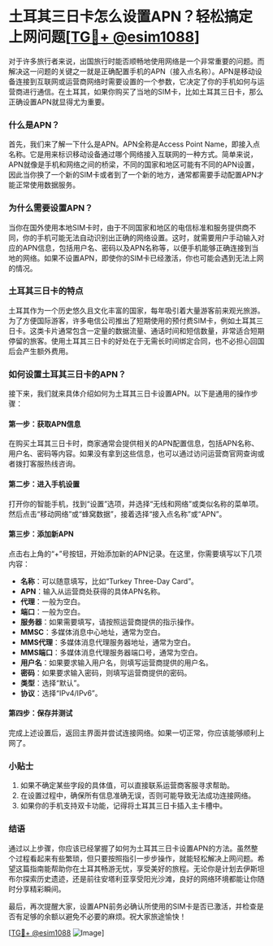 # 土耳其三日卡怎么设置APN？轻松搞定上网问题[[TG💪+ @esim1088](https://t.me/s/esim1088)]

对于许多旅行者来说，出国旅行时能否顺畅地使用网络是一个非常重要的问题。而解决这一问题的关键之一就是正确配置手机的APN（接入点名称）。APN是移动设备连接到互联网或运营商网络时需要设置的一个参数，它决定了你的手机如何与运营商进行通信。在土耳其，如果你购买了当地的SIM卡，比如土耳其三日卡，那么正确设置APN就显得尤为重要。

### 什么是APN？

首先，我们来了解一下什么是APN。APN全称是Access Point Name，即接入点名称。它是用来标识移动设备通过哪个网络接入互联网的一种方式。简单来说，APN就像是手机和网络之间的桥梁，不同的国家和地区可能有不同的APN设置，因此当你换了一个新的SIM卡或者到了一个新的地方，通常都需要手动配置APN才能正常使用数据服务。

### 为什么需要设置APN？

当你在国外使用本地SIM卡时，由于不同国家和地区的电信标准和服务提供商不同，你的手机可能无法自动识别出正确的网络设置。这时，就需要用户手动输入对应的APN信息，包括用户名、密码以及APN名称等，以便手机能够正确连接到当地的网络。如果不设置APN，即使你的SIM卡已经激活，你也可能会遇到无法上网的情况。

### 土耳其三日卡的特点

土耳其作为一个历史悠久且文化丰富的国家，每年吸引着大量游客前来观光旅游。为了方便国际游客，许多电信公司推出了短期使用的预付费SIM卡，例如土耳其三日卡。这类卡片通常包含一定量的数据流量、通话时间和短信数量，非常适合短期停留的旅客。使用土耳其三日卡的好处在于无需长时间绑定合同，也不必担心回国后会产生额外费用。

### 如何设置土耳其三日卡的APN？

接下来，我们就来具体介绍如何为土耳其三日卡设置APN。以下是通用的操作步骤：

#### 第一步：获取APN信息
在购买土耳其三日卡时，商家通常会提供相关的APN配置信息，包括APN名称、用户名、密码等内容。如果没有拿到这些信息，也可以通过访问运营商官网查询或者拨打客服热线咨询。

#### 第二步：进入手机设置
打开你的智能手机，找到“设置”选项，并选择“无线和网络”或类似名称的菜单项。然后点击“移动网络”或“蜂窝数据”，接着选择“接入点名称”或“APN”。

#### 第三步：添加新APN
点击右上角的“+”号按钮，开始添加新的APN记录。在这里，你需要填写以下几项内容：
- **名称**：可以随意填写，比如“Turkey Three-Day Card”。
- **APN**：输入从运营商处获得的具体APN名称。
- **代理**：一般为空白。
- **端口**：一般为空白。
- **服务器**：如果需要填写，请按照运营商提供的指示操作。
- **MMSC**：多媒体消息中心地址，通常为空白。
- **MMS代理**：多媒体消息代理服务器地址，通常为空白。
- **MMS端口**：多媒体消息代理服务器端口号，通常为空白。
- **用户名**：如果要求输入用户名，则填写运营商提供的用户名。
- **密码**：如果要求输入密码，则填写运营商提供的密码。
- **类型**：选择“默认”。
- **协议**：选择“IPv4/IPv6”。

#### 第四步：保存并测试
完成上述设置后，返回主界面并尝试连接网络。如果一切正常，你应该能够顺利上网了。

### 小贴士
1. 如果不确定某些字段的具体值，可以直接联系运营商客服寻求帮助。
2. 在设置过程中，确保所有信息准确无误，否则可能导致无法成功连接网络。
3. 如果你的手机支持双卡功能，记得将土耳其三日卡插入主卡槽中。

### 结语

通过以上步骤，你应该已经掌握了如何为土耳其三日卡设置APN的方法。虽然整个过程看起来有些繁琐，但只要按照指引一步步操作，就能轻松解决上网问题。希望这篇指南能帮助你在土耳其畅游无忧，享受美好的旅程。无论你是计划去伊斯坦布尔探索历史遗迹，还是前往安塔利亚享受阳光沙滩，良好的网络环境都能让你随时分享精彩瞬间。

最后，再次提醒大家，设置APN前务必确认所使用的SIM卡是否已激活，并检查是否有足够的余额以避免不必要的麻烦。祝大家旅途愉快！

[[TG💪+ @esim1088](https://t.me/s/esim1088) ![Image](https://i.postimg.cc/4NQfJmqS/Snipaste-2025-05-13-00-14-12.png)]